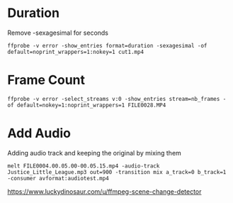# Duration

Remove -sexagesimal for seconds

`ffprobe -v error -show_entries format=duration -sexagesimal -of default=noprint_wrappers=1:nokey=1 cut1.mp4`

# Frame Count

`ffprobe -v error -select_streams v:0 -show_entries stream=nb_frames -of default=nokey=1:noprint_wrappers=1 FILE0028.MP4`

# Add Audio

Adding audio track and keeping the original by mixing them

`melt FILE0004.00.05.00-00.05.15.mp4 -audio-track Justice_Little_League.mp3 out=900 -transition mix a_track=0 b_track=1 -consumer avformat:audiotest.mp4`

https://www.luckydinosaur.com/u/ffmpeg-scene-change-detector

